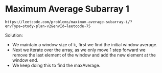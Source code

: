 # Maximum Average Subarray 1

`https://leetcode.com/problems/maximum-average-subarray-i/?envType=study-plan-v2&envId=leetcode-75`

Solution:

- We maintain a window size of k, first we find the initial window average.
- Next we iterate over the array, as we only move 1 step forward we remove the last element of the window and add the new element at the window end.
- We keep doing this to find the maxAverage.
